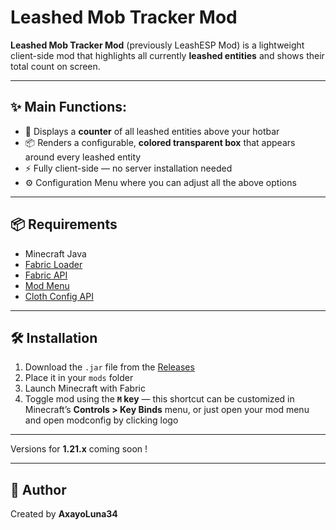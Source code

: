 # Leashed Mob Tracker Mod

**Leashed Mob Tracker Mod** (previously LeashESP Mod) is a lightweight client-side mod that highlights all currently **leashed entities** and shows their total count on screen.

---

## ✨ Main Functions:

- 🔢 Displays a **counter** of all leashed entities above your hotbar
- 📦 Renders a configurable, **colored transparent box** that appears around every leashed entity
- ⚡ Fully client-side — no server installation needed
- ⚙️ Configuration Menu where you can adjust all the above options


---

## 📦 Requirements

- Minecraft Java
- [Fabric Loader](https://fabricmc.net/use/installer/)
- [Fabric API](https://modrinth.com/mod/fabric-api/versions)
- [Mod Menu](https://modrinth.com/mod/modmenu)
- [Cloth Config API](https://modrinth.com/mod/cloth-config)

---

## 🛠️ Installation

1. Download the `.jar` file from the [Releases](https://github.com/AxayoLuna34/leashed-mob-tracker/releases)
2. Place it in your `mods` folder
3. Launch Minecraft with Fabric
4. Toggle mod using the **`M` key** — this shortcut can be customized in Minecraft’s **Controls > Key Binds** menu, or just open your mod menu and open modconfig by clicking logo

---

Versions for **1.21.x** coming soon !

---



## 👤 Author

Created by **AxayoLuna34**
